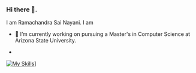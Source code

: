### Hi there 👋.

I am Ramachandra Sai Nayani. I am 


- 🔭 I’m currently working on pursuing a Master's in Computer Science at Arizona State University.

- 

[![My Skills](https://skillicons.dev/icons?i=js,html,css,wasm)](https://skillicons.dev)]
<!--
**ramachandrasai7/ramachandrasai7** is a ✨ _special_ ✨ repository because its `README.md` (this file) appears on your GitHub profile.

Here are some ideas to get you started:

- 🔭 I’m currently working on ...
- 🌱 I’m currently learning ...
- 👯 I’m looking to collaborate on ...
- 🤔 I’m looking for help with ...
- 💬 Ask me about ...
- 📫 How to reach me: ...
- 😄 Pronouns: ...
- ⚡ Fun fact: ...
-->
